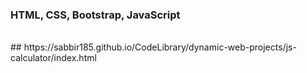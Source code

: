 ### HTML, CSS, Bootstrap, JavaScript 
<br>
## https://sabbir185.github.io/CodeLibrary/dynamic-web-projects/js-calculator/index.html